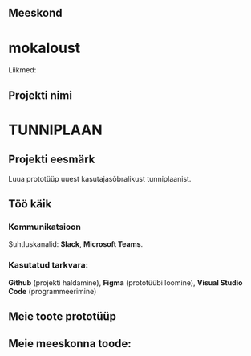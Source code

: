 ## Meeskond
# mokaloust

Liikmed:


## Projekti nimi
# TUNNIPLAAN

## Projekti eesmärk
Luua prototüüp uuest kasutajasõbralikust tunniplaanist. 

## Töö käik

### Kommunikatsioon
Suhtluskanalid: **Slack**, **Microsoft Teams**.

### Kasutatud tarkvara:
**Github** (projekti haldamine), **Figma** (prototüübi loomine), **Visual Studio Code** (programmeerimine)

## Meie toote prototüüp



## Meie meeskonna toode:









